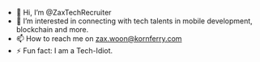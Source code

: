 - 👋 Hi, I’m @ZaxTechRecruiter
- 👀 I’m interested in connecting with tech talents in mobile development, blockchain and more.
- 📫 How to reach me on zax.woon@kornferry.com
- ⚡ Fun fact: I am a Tech-Idiot.

<!---
ZaxTechRecruiter/ZaxTechRecruiter is a ✨ special ✨ repository because its `README.md` (this file) appears on your GitHub profile.
You can click the Preview link to take a look at your changes.
--->

